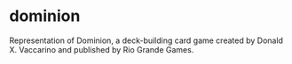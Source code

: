 # dominion
Representation of Dominion, a deck-building card game created by Donald X. Vaccarino and published by Rio Grande Games.
